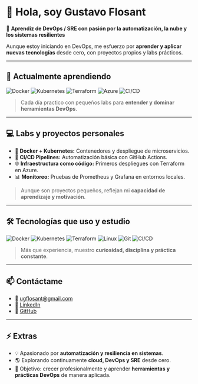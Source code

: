 # 👋 Hola, soy Gustavo Flosant

🎯 **Aprendiz de DevOps / SRE con pasión por la automatización, la nube y los sistemas resilientes**  

Aunque estoy iniciando en DevOps, me esfuerzo por **aprender y aplicar nuevas tecnologías** desde cero, con proyectos propios y labs prácticos.  

---

## 🌱 Actualmente aprendiendo
![Docker](https://img.shields.io/badge/Docker-2496ED?style=for-the-badge&logo=docker&logoColor=white)
![Kubernetes](https://img.shields.io/badge/Kubernetes-326CE5?style=for-the-badge&logo=kubernetes&logoColor=white)
![Terraform](https://img.shields.io/badge/Terraform-7B42BC?style=for-the-badge&logo=terraform&logoColor=white)
![Azure](https://img.shields.io/badge/Azure-0078D4?style=for-the-badge&logo=microsoft-azure&logoColor=white)
![CI/CD](https://img.shields.io/badge/CI/CD-008000?style=for-the-badge)

> Cada día practico con pequeños labs para **entender y dominar herramientas DevOps**.  

---

## 💻 Labs y proyectos personales
- 🚀 **Docker + Kubernetes:** Contenedores y despliegue de microservicios.  
- 🔄 **CI/CD Pipelines:** Automatización básica con GitHub Actions.  
- 🌐 **Infraestructura como código:** Primeros despliegues con Terraform en Azure.  
- 📊 **Monitoreo:** Pruebas de Prometheus y Grafana en entornos locales.  

> Aunque son proyectos pequeños, reflejan mi **capacidad de aprendizaje y motivación**.  

---

## 🛠️ Tecnologías que uso y estudio
![Docker](https://img.shields.io/badge/Docker-2496ED?style=flat&logo=docker&logoColor=white)
![Kubernetes](https://img.shields.io/badge/Kubernetes-326CE5?style=flat&logo=kubernetes&logoColor=white)
![Terraform](https://img.shields.io/badge/Terraform-7B42BC?style=flat&logo=terraform&logoColor=white)
![Linux](https://img.shields.io/badge/Linux-FCC624?style=flat&logo=linux&logoColor=black)
![Git](https://img.shields.io/badge/Git-F05032?style=flat&logo=git&logoColor=white)
![CI/CD](https://img.shields.io/badge/CI/CD-008000?style=flat)

> Más que experiencia, muestro **curiosidad, disciplina y práctica constante**.  

---

## 📫 Contáctame
- 📧 ugflosant@gmail.com  
- 🔗 [LinkedIn](#)  
- 🔗 [GitHub](https://github.com/tu-username)  

---

## ⚡ Extras
- 💡 Apasionado por **automatización y resiliencia en sistemas**.  
- 🌎 Explorando continuamente **cloud, DevOps y SRE** desde cero.  
- 🎯 Objetivo: crecer profesionalmente y aprender **herramientas y prácticas DevOps** de manera aplicada.  